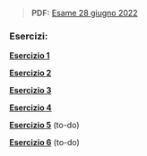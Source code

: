 
> **PDF:** [Esame 28 giugno 2022](/Primo%20Anno/Progettazione%20di%20Sistemi%20Digitali/Esami/2022/2022-06-28-MZ.pdf)

### Esercizi:
[**Esercizio 1**](https://github.com/Jaxkeeper/G-Zelda-git/issues/35)

[**Esercizio 2**](https://github.com/Jaxkeeper/G-Zelda-git/issues/36)

[**Esercizio 3**](https://github.com/Jaxkeeper/G-Zelda-git/issues/37)

[**Esercizio 4**](https://github.com/Jaxkeeper/G-Zelda-git/issues/13)

[**Esercizio 5**](METTI-LINK-QUI) (to-do)

[**Esercizio 6**](METTI-LINK-QUI) (to-do)
